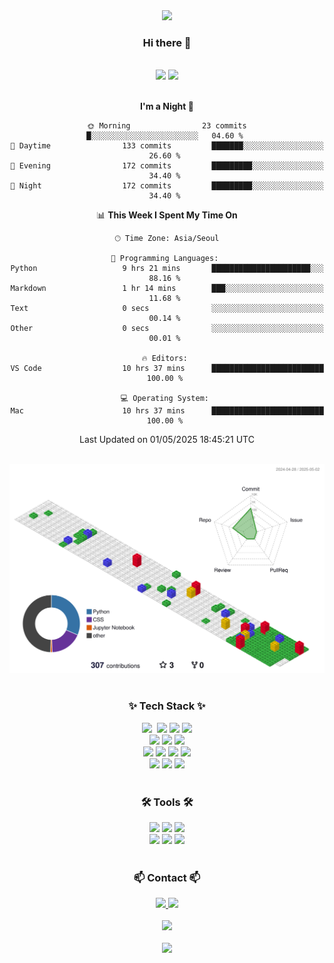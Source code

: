 <div align="center">
  <img src="https://capsule-render.vercel.app/api?type=waving&height=150&color=gradient&text=✈️✈️✈️&fontAlign=70&fontAlignY=50&animation=twinkling">
</div>

<h3 align="center">Hi there 👋</h3>

<br />

<div align="center">
<picture>
  <source
    srcset="https://github-readme-stats.vercel.app/api?username=devhaaana&show_icons=true&count_private=true&theme=radical"
    media="(prefers-color-scheme: dark)"
  />
  <source
    srcset="https://github-readme-stats.vercel.app/api?username=devhaaana&show_icons=true&count_private=true&theme=flag-india"
    media="(prefers-color-scheme: light), (prefers-color-scheme: no-preference)"
  />
  <img src="https://github-readme-stats.vercel.app/api?username=devhaaana&show_icons=true&count_private=true" />
</picture>
<picture>
  <source
    srcset="https://github-readme-stats.vercel.app/api/top-langs/?username=devhaaana&langs_count=8&count_private=true&layout=compact&theme=radical"
    media="(prefers-color-scheme: dark)"
  />
  <source
    srcset="https://github-readme-stats.vercel.app/api/top-langs/?username=devhaaana&langs_count=8&count_private=true&layout=compact&theme=flag-india"
    media="(prefers-color-scheme: light), (prefers-color-scheme: no-preference)"
  />
  <img src="https://github-readme-stats.vercel.app/api/top-langs/?username=devhaaana&langs_count=8&count_private=true&layout=compact" />
</picture>
</div>

<br />

<div align="center">
  
<!--START_SECTION:waka-->
**I'm a Night 🦉** 

```text
🌞 Morning                23 commits          █░░░░░░░░░░░░░░░░░░░░░░░░   04.60 % 
🌆 Daytime                133 commits         ███████░░░░░░░░░░░░░░░░░░   26.60 % 
🌃 Evening                172 commits         █████████░░░░░░░░░░░░░░░░   34.40 % 
🌙 Night                  172 commits         █████████░░░░░░░░░░░░░░░░   34.40 % 
```


📊 **This Week I Spent My Time On** 

```text
🕑︎ Time Zone: Asia/Seoul

💬 Programming Languages: 
Python                   9 hrs 21 mins       ██████████████████████░░░   88.16 % 
Markdown                 1 hr 14 mins        ███░░░░░░░░░░░░░░░░░░░░░░   11.68 % 
Text                     0 secs              ░░░░░░░░░░░░░░░░░░░░░░░░░   00.14 % 
Other                    0 secs              ░░░░░░░░░░░░░░░░░░░░░░░░░   00.01 % 

🔥 Editors: 
VS Code                  10 hrs 37 mins      █████████████████████████   100.00 % 

💻 Operating System: 
Mac                      10 hrs 37 mins      █████████████████████████   100.00 % 
```


 Last Updated on 01/05/2025 18:45:21 UTC
<!--END_SECTION:waka-->

</div>

<br />

<div align="center">
<picture>
  <source
    srcset="./profile-3d-contrib/profile-night-rainbow.svg"
    media="(prefers-color-scheme: dark)"
  />
  <source
    srcset="./profile-3d-contrib/profile-gitblock.svg"
    media="(prefers-color-scheme: light), (prefers-color-scheme: no-preference)"
  />
  <img src="./profile-3d-contrib/profile-gitblock.svg" />
</picture>
</div>

<!--   <img src="http://mazassumnida.wtf/api/v2/generate_badge?boj=one4435" /> -->
<!--   <img src="http://mazandi.herokuapp.com/api?handle={one4435}&theme=warm"/> -->

<br />

<h3 align="center">✨ Tech Stack ✨</h3>
<div align="center">
  <img src="https://img.shields.io/badge/python-3670A0?style=for-the-badge&logo=python&logoColor=ffdd54" />&nbsp
  <img src="https://img.shields.io/badge/pytorch-EE4C2C?style=for-the-badge&logo=pytorch&logoColor=white">
  <img src="https://img.shields.io/badge/Keras-D00000?style=for-the-badge&logo=Keras&logoColor=white">
  <img src="https://img.shields.io/badge/tensorflow-FF6F00?style=for-the-badge&logo=tensorflow&logoColor=white">
</div>

<div align="center">
  <img src="https://img.shields.io/badge/pandas-150458.svg?style=for-the-badge&logo=pandas&logoColor=white" />
  <img src="https://img.shields.io/badge/numpy-4d77cf.svg?style=for-the-badge&logo=numpy&logoColor=white" />
  <img src="https://img.shields.io/badge/Matplotlib-11557c.svg?style=for-the-badge&logo=Matplotlib&logoColor=white" />
</div>

<div align="center">
  <img src="https://img.shields.io/badge/django-092E20?style=for-the-badge&logo=django&logoColor=white">
  <img src="https://img.shields.io/badge/html5-E34F26.svg?style=for-the-badge&logo=html5&logoColor=white"/>
  <img src="https://img.shields.io/badge/css-1572B6.svg?style=for-the-badge&logo=css3&logoColor=white"/>
  <img src="https://img.shields.io/badge/mysql-4479A1?style=for-the-badge&logo=mysql&logoColor=white">
</div>
  
<div align="center">
  <img src="https://img.shields.io/badge/C-A8B9CC?style=for-the-badge&logo=C&logoColor=white">
  <img src="https://img.shields.io/badge/C++-00599C?style=for-the-badge&logo=cplusplus&logoColor=white">
  <img src="https://img.shields.io/badge/Matlab-0076a8?style=for-the-badge&logo=Matlab&logoColor=white">
</div>

<br />

<h3 align="center">🛠 Tools 🛠</h3>
<div align="center">
  <img src="https://img.shields.io/badge/git-F05033.svg?style=for-the-badge&logo=git&logoColor=white" />
  <img src="https://img.shields.io/badge/github-181717.svg?style=for-the-badge&logo=github&logoColor=white" />
  <img src="https://img.shields.io/badge/GitHub Pages-222222?style=for-the-badge&logo=GitHub Pages&logoColor=white">
</div>

<div align="center">
  <img src="https://img.shields.io/badge/visual%20studio%20code-%23007ACC.svg?&style=for-the-badge&logo=visual%20studio%20code&logoColor=white" />
  <img src="https://img.shields.io/badge/jupyter-2C2C32.svg?style=for-the-badge&logo=jupyter&logoColor=F37726" />
  <img src="https://img.shields.io/badge/Notion-000000.svg?style=for-the-badge&logo=notion&logoColor=white" />
</div>

<br />

<h3 align="center">📫 Contact 📫</h3>
<div align="center">
  <a href="https://velog.io/@one4435" target="_blank">
    <img src="https://img.shields.io/badge/Velog-1EBC8F?style=for-the-badge&logo=velog&logoColor=white"/>
  </a>
  <a href="mailto:one4435go@gmail.com" target="_blank">
    <img src="https://img.shields.io/badge/gmail-D14836?style=for-the-badge&logo=gmail&logoColor=white"/>
  </a>
</div>

<br />

<div align="center">
  <a href="https://hits.seeyoufarm.com" target="_blank">
    <img src="https://hits.seeyoufarm.com/api/count/incr/badge.svg?url=https%3A%2F%2Fgithub.com%2Fdevhaaana&count_bg=%23000000&title_bg=%23000000&icon=github.svg&icon_color=%23FFFFFF&title=GitHub&edge_flat=false"/></a>
  </a>
</div>

<br />


<div align="center">
  <img src="https://capsule-render.vercel.app/api?type=waving&height=150&color=gradient&fontAlign=70&fontAlignY=50&section=footer">
</div>

